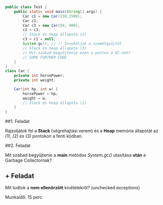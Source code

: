 ```java
public class Test {
    public static void main(String[] args) {
        Car c1 = new Car(150,1500);
        Car c2;
        Car c3 = new Car(50, 900);
        c2 = c3;
        // Stack és heap állapota (2)
        c3 = c1 = null;
        System.gc(); // !! Invokáljuk a szemétgyűjtőt 
        // Stack és heap állapota (3)
        // Mit szabad begyűjtenie ezen a ponton a GC-nek?
        // SOME FURTHER CODE
    }
}
class Car {
    private int horsePower;
    private int weight;

    Car(int hp, int w) {
        horsePower = hp;
        weight = w;
        // Stack és heap állapota (1)
    }
}
```

##1. Feladat

Rajzoljátok fel a __Stack__ (végrehajtási verem) és a __Heap__ memória állapotát az *(1), (2) és (3)* pontokon a fenti kódban.

##2. Feladat

Mit szabad begyűjtenie a __main__ metódus *System.gc()* utasítása __után__ a Garbage Collectornak?

## + Feladat

Mit tudtok a __nem ellenőrzött__ kivételekről? (unchecked exceptions)



Munkaidő: 15 perc 
